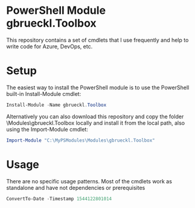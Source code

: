 # PowerShell Module gbrueckl.Toolbox

This repository contains a set of cmdlets that I use frequently and help to write code for Azure, DevOps, etc.

# Setup
The easiest way to install the PowerShell module is to use the PowerShell built-in Install-Module cmdlet:
```powershell
Install-Module -Name gbrueckl.Toolbox
```

Alternatively you can also download this repository and copy the folder \Modules\gbrueckl.Toolbox locally and install it from the local path, also using the Import-Module cmdlet:
```powershell
Import-Module "C:\MyPSModules\Modules\gbrueckl.Toolbox"
```

# Usage
There are no specific usage patterns. Most of the cmdlets work as standalone and have not dependencies or prerequisites
```powershell
ConvertTo-Date -Timestamp 1544122801014
```



